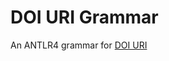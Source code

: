 # DOI URI Grammar

An ANTLR4 grammar for [DOI URI](https://tools.ietf.org/id/draft-paskin-doi-uri-04.txt)

